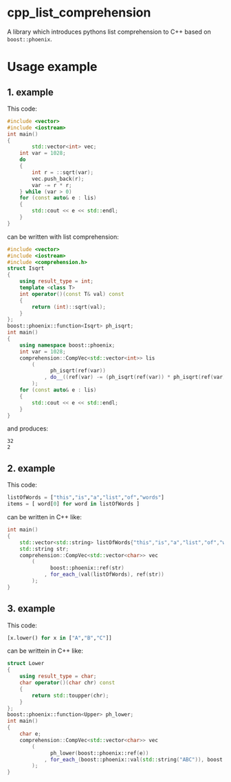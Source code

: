 # cpp_list_comprehension
A library which introduces pythons list comprehension to C++ based on `boost::phoenix`.
# Usage example
## 1. example
This code:
```C++
#include <vector>
#include <iostream>
int main()
{
        std::vector<int> vec;
	int var = 1028;
	do
	{
	    int r = ::sqrt(var);
	    vec.push_back(r);
	    var -= r * r;
	} while (var > 0)
	for (const auto& e : lis)
	{
		std::cout << e << std::endl;
	}
}
```
can be written with list comprehension:
```C++
#include <vector>
#include <iostream>
#include <comprehension.h>
struct Isqrt
{
	using result_type = int;
	template <class T>
	int operator()(const T& val) const
	{
		return (int)::sqrt(val);
	}
};
boost::phoenix::function<Isqrt> ph_isqrt;
int main()
{
	using namespace boost::phoenix;
	int var = 1028;
	comprehension::CompVec<std::vector<int>> lis
		(
			  ph_isqrt(ref(var))
			, do__((ref(var) -= (ph_isqrt(ref(var)) * ph_isqrt(ref(var)))) > 0)
		);
	for (const auto& e : lis)
	{
		std::cout << e << std::endl;
	}
}
```
and produces:
```
32
2
```
## 2. example
This code:
```python
listOfWords = ["this","is","a","list","of","words"]
items = [ word[0] for word in listOfWords ]
```
can be written in C++ like:
```C++
int main()
{
    std::vector<std::string> listOfWords{"this","is","a","list","of","words"}
    std::string str;
    comprehension::CompVec<std::vector<char>> vec
        (
              boost::phoenix::ref(str)
            , for_each_(val(listOfWords), ref(str))
        );
}
```
## 3. example
This code:
```python
[x.lower() for x in ["A","B","C"]]
```
can be writtein in C++ like:
```C++
struct Lower
{
    using result_type = char;
    char operator()(char chr) const
    {
        return std::toupper(chr);
    }
};
boost::phoenix::function<Upper> ph_lower;
int main()
{
    char e;
    comprehension::CompVec<std::vector<char>> vec
        (
              ph_lower(boost::phoenix::ref(e))
            , for_each_(boost::phoenix::val(std::string("ABC")), boost::phoenix::ref(e))
        );
}
```

